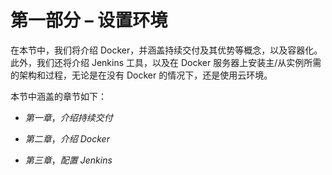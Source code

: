 # 第一部分 – 设置环境

在本节中，我们将介绍 Docker，并涵盖持续交付及其优势等概念，以及容器化。此外，我们还将介绍 Jenkins 工具，以及在 Docker 服务器上安装主/从实例所需的架构和过程，无论是在没有 Docker 的情况下，还是使用云环境。

本节中涵盖的章节如下：

+   *第一章*，*介绍持续交付*

+   *第二章*，*介绍 Docker*

+   *第三章*，*配置 Jenkins*
